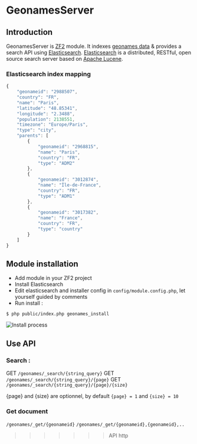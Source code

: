 GeonamesServer
==============

Introduction
------------

GeonamesServer is [ZF2](http://framework.zend.com/) module. It indexes [geonames data](http://www.geonames.org/) &amp; provides a search API using [Elasticsearch](http://www.elasticsearch.org/).
[Elasticsearch](http://www.elasticsearch.org/) is a distributed, RESTful, open source search server based on [Apache Lucene](http://lucene.apache.org/).

### Elasticsearch index mapping
```javascript
{
    "geonameid": "2988507",
    "country": "FR",
    "name": "Paris",
    "latitude": "48.85341",
    "longitude": "2.3488",
    "population": 2138551,
    "timezone": "Europe/Paris",
    "type": "city",
    "parents": [
        {
            "geonameid": "2968815",
            "name": "Paris",
            "country": "FR",
            "type": "ADM2"
        },
        {
            "geonameid": "3012874",
            "name": "Île-de-France",
            "country": "FR",
            "type": "ADM1"
        },
        {
            "geonameid": "3017382",
            "name": "France",
            "country": "FR",
            "type": "country"
        }
    ]
}
```

Module installation
------------

 * Add module in your ZF2 project
 * Install Elasticsearch
 * Edit elasticsearch and installer config in `config/module.config.php`, let yourself guided by comments
 * Run install :

```shell
$ php public/index.php geonames_install
```

![Install process](http://dl.dropbox.com/u/6242254/install.jpg)

## Use API

### Search :
GET `/geonames/_search/{string_query}`
GET `/geonames/_search/{string_query}/{page}`
GET `/geonames/_search/{string_query}/{page}/{size}`

{page} and {size} are optionnel, by default `{page} = 1` and `{size} = 10`

### Get document
`/geonames/_get/{geonameid}`
`/geonames/_get/{geonameid},{geonameid},..`
>>>>>>> API http
